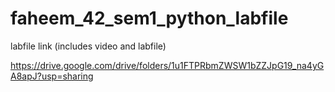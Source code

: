 # faheem_42_sem1_python_labfile

labfile link (includes video and labfile)

https://drive.google.com/drive/folders/1u1FTPRbmZWSW1bZZJpG19_na4yGA8apJ?usp=sharing
